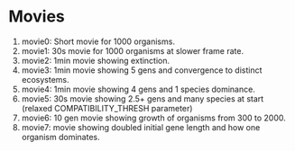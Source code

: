 # Movies

1. movie0: Short movie for 1000 organisms.
2. movie1: 30s movie for 1000 organisms at slower frame rate.
3. movie2: 1min movie showing extinction.
4. movie3: 1min movie showing 5 gens and convergence to distinct ecosystems.
5. movie4: 1min movie showing 4 gens and 1 species dominance.
6. movie5: 30s movie showing 2.5+ gens and many species at start (relaxed COMPATIBILITY_THRESH parameter)
7. movie6: 10 gen movie showing growth of organisms from 300 to 2000.
8. movie7: movie showing doubled initial gene length and how one organism dominates.